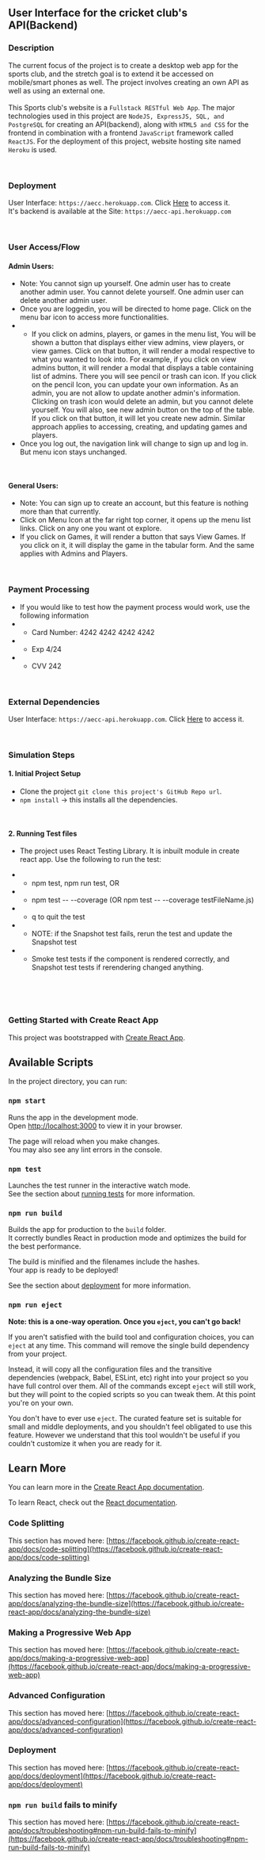 ## User Interface for the cricket club's API(Backend)

### Description  
The current focus of the project is to create a desktop web app for the sports club, and the stretch goal is to extend it be accessed on mobile/smart phones as well. The project involves creating an own API as well as using an external one.<br> <br>This Sports club's website is a ```Fullstack RESTful Web App```. The major technologies used in this project are ```NodeJS, ExpressJS, SQL, and PostgreSQL``` for creating an API(backend), along with ```HTML5 and CSS``` for the frontend in combination with a frontend ```JavaScript``` framework called ```ReactJS```. For the deployment of this project, website hosting site named ```Heroku``` is used. <br>

<br>

### Deployment
User Interface: ```https://aecc.herokuapp.com```. Click [Here](https://cricketaecc.herokuapp.com) to access it.<br>
It's backend is available at the Site: ```https://aecc-api.herokuapp.com```

<br>



### User Access/Flow
#### Admin Users: 
- Note: You cannot sign up yourself. One admin user has to create another admin user. You cannot delete yourself. One admin user can delete another admin user.
- Once you are loggedin, you will be directed to home page. Click on the menu bar icon to access more functionalities. 
- - If you click on admins, players, or games in the menu list, You will be shown a button that displays either view admins, view players, or view games. Click on that button, it will render a modal respective to what you wanted to look into. For example, if you click on view admins button, it will render a modal that displays a table containing list of admins. There you will see pencil or trash can icon. If you click on the pencil Icon, you can update your own information. As an admin, you are not allow to update another admin's information. Clicking on trash icon would delete an admin, but you cannot delete yourself. You will also, see new admin button on the top of the table. If you click on that button, it will let you create new admin. Similar approach applies to accessing, creating, and updating games and players.
- Once you log out, the navigation link will change to sign up and log in. But menu icon stays unchanged.

<br>

#### General Users:
- Note: You can sign up to create an account, but this feature is nothing more than that currently.
- Click on Menu Icon at the far right top corner, it opens up the menu list links. Click on any one you want ot explore.
- If you click on Games, it will render a button that says View Games. If you click on it, it will display the game in the tabular form. And the same applies with Admins and Players.

<br>

### Payment Processing
- If you would like to test how the payment process would work, use the following information <br>
- - Card Number: 4242 4242 4242 4242
- - Exp 4/24
- - CVV 242

<br>

### External Dependencies
User Interface: ```https://aecc-api.herokuapp.com```. Click [Here](https://aecc-api.herokuapp.com) to access it.

<br>

### Simulation Steps

#### 1. Initial Project Setup
- Clone the project ```git clone this project's GitHub Repo url```.
- ```npm install``` -> this installs all the dependencies.

<br>

#### 2. Running Test files
- The project uses React Testing Library. It is inbuilt module in create react app. Use the following to run the test:
- - npm test, npm run test, OR
- - npm test -- --coverage (OR npm test -- --coverage testFileName.js)
- - q to quit the test

- - NOTE: if the Snapshot test fails, rerun the test and update the Snapshot test
- - Smoke test tests if the component is rendered correctly, and Snapshot test tests if rerendering changed anything.


<br>
<br>
<br>

### Getting Started with Create React App

This project was bootstrapped with [Create React App](https://github.com/facebook/create-react-app).

## Available Scripts

In the project directory, you can run:

### `npm start`

Runs the app in the development mode.\
Open [http://localhost:3000](http://localhost:3000) to view it in your browser.

The page will reload when you make changes.\
You may also see any lint errors in the console.

### `npm test`

Launches the test runner in the interactive watch mode.\
See the section about [running tests](https://facebook.github.io/create-react-app/docs/running-tests) for more information.

### `npm run build`

Builds the app for production to the `build` folder.\
It correctly bundles React in production mode and optimizes the build for the best performance.

The build is minified and the filenames include the hashes.\
Your app is ready to be deployed!

See the section about [deployment](https://facebook.github.io/create-react-app/docs/deployment) for more information.

### `npm run eject`

**Note: this is a one-way operation. Once you `eject`, you can't go back!**

If you aren't satisfied with the build tool and configuration choices, you can `eject` at any time. This command will remove the single build dependency from your project.

Instead, it will copy all the configuration files and the transitive dependencies (webpack, Babel, ESLint, etc) right into your project so you have full control over them. All of the commands except `eject` will still work, but they will point to the copied scripts so you can tweak them. At this point you're on your own.

You don't have to ever use `eject`. The curated feature set is suitable for small and middle deployments, and you shouldn't feel obligated to use this feature. However we understand that this tool wouldn't be useful if you couldn't customize it when you are ready for it.

## Learn More

You can learn more in the [Create React App documentation](https://facebook.github.io/create-react-app/docs/getting-started).

To learn React, check out the [React documentation](https://reactjs.org/).

### Code Splitting

This section has moved here: [https://facebook.github.io/create-react-app/docs/code-splitting](https://facebook.github.io/create-react-app/docs/code-splitting)

### Analyzing the Bundle Size

This section has moved here: [https://facebook.github.io/create-react-app/docs/analyzing-the-bundle-size](https://facebook.github.io/create-react-app/docs/analyzing-the-bundle-size)

### Making a Progressive Web App

This section has moved here: [https://facebook.github.io/create-react-app/docs/making-a-progressive-web-app](https://facebook.github.io/create-react-app/docs/making-a-progressive-web-app)

### Advanced Configuration

This section has moved here: [https://facebook.github.io/create-react-app/docs/advanced-configuration](https://facebook.github.io/create-react-app/docs/advanced-configuration)

### Deployment

This section has moved here: [https://facebook.github.io/create-react-app/docs/deployment](https://facebook.github.io/create-react-app/docs/deployment)

### `npm run build` fails to minify

This section has moved here: [https://facebook.github.io/create-react-app/docs/troubleshooting#npm-run-build-fails-to-minify](https://facebook.github.io/create-react-app/docs/troubleshooting#npm-run-build-fails-to-minify)

